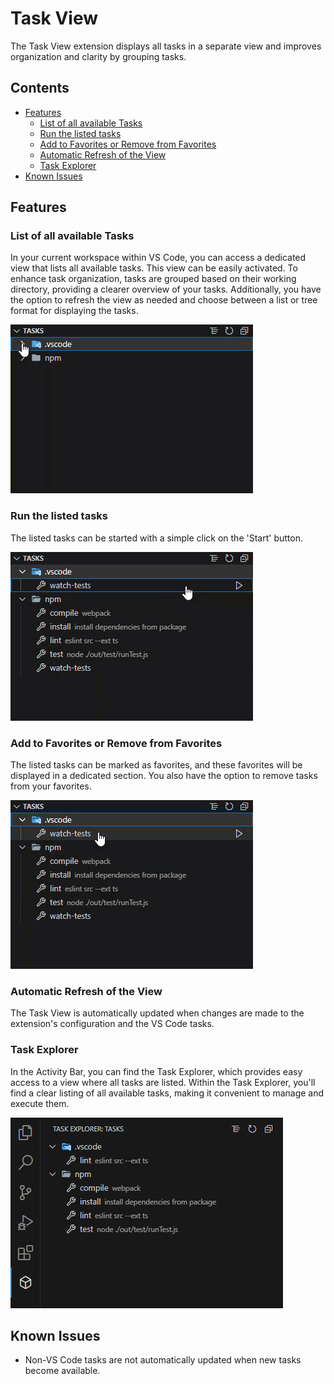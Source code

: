 # Task View

The Task View extension displays all tasks in a separate view and improves organization and clarity by grouping tasks.

## Contents

- [Features](#features)
    - [List of all available Tasks](#list-of-all-available-tasks)
    - [Run the listed tasks](#run-the-listed-tasks)
    - [Add to Favorites or Remove from Favorites](#add-to-favorites-or-remove-from-favorites)
    - [Automatic Refresh of the View](#aautomatic-refresh-of-the-view)
    - [Task Explorer](#task-explorer)
- [Known Issues](#known-issues)

## Features

### List of all available Tasks

In your current workspace within VS Code, you can access a dedicated view that lists all available tasks. This view can be easily activated. To enhance task organization, tasks are grouped based on their working directory, providing a clearer overview of your tasks. Additionally, you have the option to refresh the view as needed and choose between a list or tree format for displaying the tasks.

![List Tasks](doc/list-tasks.gif)

### Run the listed tasks

The listed tasks can be started with a simple click on the 'Start' button.

![Run Tasks](doc/task-run.gif)

### Add to Favorites or Remove from Favorites

The listed tasks can be marked as favorites, and these favorites will be displayed in a dedicated section. You also have the option to remove tasks from your favorites.

![Add to favorites or remove from favorites](doc/add-remove-favorites.gif)

### Automatic Refresh of the View

The Task View is automatically updated when changes are made to the extension's configuration and the VS Code tasks.

### Task Explorer

In the Activity Bar, you can find the Task Explorer, which provides easy access to a view where all tasks are listed. Within the Task Explorer, you'll find a clear listing of all available tasks, making it convenient to manage and execute them.

![Task Explorer](doc/task-explorer.png)

## Known Issues

- Non-VS Code tasks are not automatically updated when new tasks become available.